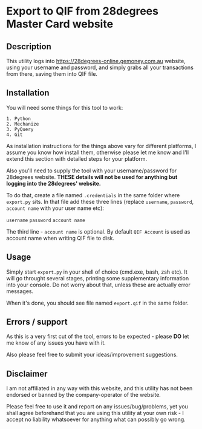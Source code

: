 # Export to QIF from 28degrees Master Card website


## Description

This utility logs into https://28degrees-online.gemoney.com.au website, using
your username and password, and simply grabs all your transactions from there,
saving them into QIF file.


## Installation

You will need some things for this tool to work:

    1. Python
    2. Mechanize
    3. PyQuery
    4. Git

As installation instructions for the things above vary for different platforms,
I assume you know how install them, otherwise please let me know and I'll
extend this section with detailed steps for your platform.

Also you'll need to supply the tool with your username/password for 28degrees
website. **THESE details will not be used for anything but logging into the
28degrees' website.**

To do that, create a file named `.credentials` in the same folder where `export.py`
sits. In that file add these three lines (replace `username`, `password`,
`account name` with your user name etc):

`username`
`password`
`account name`

The third line - `account name` is optional. By default `QIF Account` is used
as account name when writing QIF file to disk.


## Usage

Simply start `export.py` in your shell of choice (cmd.exe, bash, zsh etc).
It will go throught several stages, printing some supplementary information
into your console. Do not worry about that, unless these are actually error
messages.

When it's done, you should see file named `export.qif` in the same folder.


## Errors / support

As this is a very first cut of the tool, errors to be expected - please **DO**
let me know of any issues you have with it.

Also please feel free to submit your ideas/improvement suggestions.


## Disclaimer

I am not affiliated in any way with this website, and this utility has not been
endorsed or banned by the company-operator of the website.

Please feel free to use it and report on any issues/bug/problems, yet you shall
agree beforehand that you are using this utility at your own risk - I accept
no liability whatsoever for anything what can possibly go wrong.

